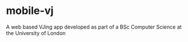# mobile-vj
A web based VJing app developed as part of a BSc Computer Science at the University of London
